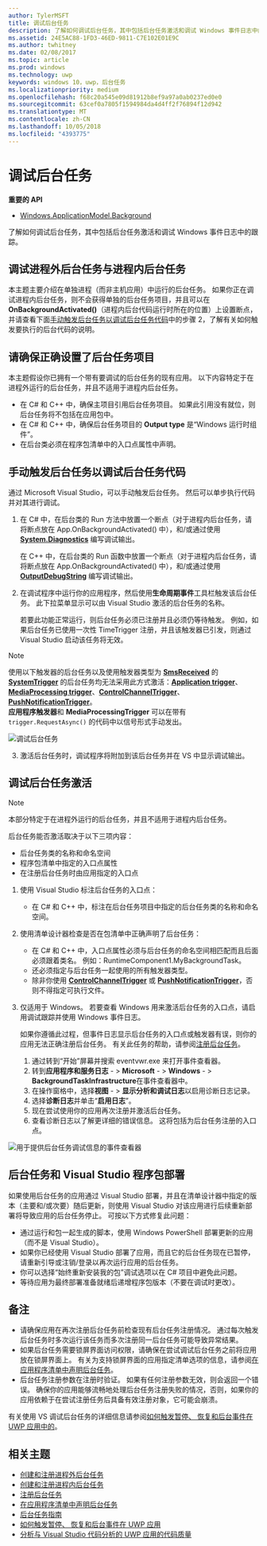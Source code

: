```yaml
---
author: TylerMSFT
title: 调试后台任务
description: 了解如何调试后台任务，其中包括后台任务激活和调试 Windows 事件日志中的跟踪。
ms.assetid: 24E5AC88-1FD3-46ED-9811-C7E102E01E9C
ms.author: twhitney
ms.date: 02/08/2017
ms.topic: article
ms.prod: windows
ms.technology: uwp
keywords: windows 10，uwp，后台任务
ms.localizationpriority: medium
ms.openlocfilehash: f68c20a545e09d81912b8ef9a97a0ab0237ed0e0
ms.sourcegitcommit: 63cef0a7805f1594984da4d4ff2f76894f12d942
ms.translationtype: MT
ms.contentlocale: zh-CN
ms.lasthandoff: 10/05/2018
ms.locfileid: "4393775"
---
```

# <a name="debug-a-background-task"></a>调试后台任务


**重要的 API**
-   [Windows.ApplicationModel.Background](https://msdn.microsoft.com/library/windows/apps/br224847)

了解如何调试后台任务，其中包括后台任务激活和调试 Windows 事件日志中的跟踪。

## <a name="debugging-out-of-process-vs-in-process-background-tasks"></a>调试进程外后台任务与进程内后台任务
本主题主要介绍在单独进程（而非主机应用）中运行的后台任务。 如果你正在调试进程内后台任务，则不会获得单独的后台任务项目，并且可以在 **OnBackgroundActivated()**（进程内后台代码运行时所在的位置）上设置断点，并请查看下面[手动触发后台任务以调试后台任务代码](#trigger-background-tasks-manually-to-debug-background-task-code)中的步骤 2，了解有关如何触发要执行的后台代码的说明。

## <a name="make-sure-the-background-task-project-is-set-up-correctly"></a>请确保正确设置了后台任务项目

本主题假设你已拥有一个带有要调试的后台任务的现有应用。 以下内容特定于在进程外运行的后台任务，并且不适用于进程内后台任务。

-   在 C# 和 C++ 中，确保主项目引用后台任务项目。 如果此引用没有就位，则后台任务将不包括在应用包中。
-   在 C# 和 C++ 中，确保后台任务项目的 **Output type** 是“Windows 运行时组件”。
-   在后台类必须在程序包清单中的入口点属性中声明。

## <a name="trigger-background-tasks-manually-to-debug-background-task-code"></a>手动触发后台任务以调试后台任务代码

通过 Microsoft Visual Studio，可以手动触发后台任务。 然后可以单步执行代码并对其进行调试。

1.  在 C# 中，在后台类的 Run 方法中放置一个断点（对于进程内后台任务，请将断点放在 App.OnBackgroundActivated() 中），和/或通过使用 [**System.Diagnostics**](https://msdn.microsoft.com/library/windows/apps/xaml/hh441592.aspx) 编写调试输出。

    在 C++ 中，在后台类的 Run 函数中放置一个断点（对于进程内后台任务，请将断点放在 App.OnBackgroundActivated() 中），和/或通过使用 [**OutputDebugString**](https://msdn.microsoft.com/library/windows/desktop/aa363362) 编写调试输出。

2.  在调试程序中运行你的应用程序，然后使用**生命周期事件**工具栏触发该后台任务。 此下拉菜单显示可以由 Visual Studio 激活的后台任务的名称。

    若要此功能正常运行，则后台任务必须已注册并且必须仍等待触发。 例如，如果后台任务已使用一次性 TimeTrigger 注册，并且该触发器已引发，则通过 Visual Studio 启动该任务将无效。

> [!Note]
> 使用以下触发器的后台任务以及使用触发器类型为 [**SmsReceived**](https://msdn.microsoft.com/library/windows/apps/br224839) 的 [**SystemTrigger**](https://msdn.microsoft.com/library/windows/apps/br224838) 的后台任务均无法采用此方式激活：[**Application trigger**](https://msdn.microsoft.com/library/windows/apps/windows.applicationmodel.background.applicationtrigger.aspx)、 [**MediaProcessing trigger**](https://msdn.microsoft.com/library/windows/apps/windows.applicationmodel.background.mediaprocessingtrigger.aspx)、[**ControlChannelTrigger**](https://msdn.microsoft.com/library/windows/apps/hh701032)、[**PushNotificationTrigger**](https://msdn.microsoft.com/library/windows/apps/hh700543)。  
> **应用程序触发器**和 **MediaProcessingTrigger** 可以在带有 `trigger.RequestAsync()` 的代码中以信号形式手动发出。

![调试后台任务](images/debugging-activation.png)

3.  激活后台任务时，调试程序将附加到该后台任务并在 VS 中显示调试输出。

## <a name="debug-background-task-activation"></a>调试后台任务激活

> [!NOTE]
> 本部分特定于在进程外运行的后台任务，并且不适用于进程内后台任务。

后台任务能否激活取决于以下三项内容：

-   后台任务类的名称和命名空间
-   程序包清单中指定的入口点属性
-   在注册后台任务时由应用指定的入口点

1.  使用 Visual Studio 标注后台任务的入口点：

    -   在 C# 和 C++ 中，标注在后台任务项目中指定的后台任务类的名称和命名空间。

2.  使用清单设计器检查是否在包清单中正确声明了后台任务：

    -   在 C# 和 C++ 中，入口点属性必须与后台任务的命名空间相匹配而且后面必须跟着类名。 例如：RuntimeComponent1.MyBackgroundTask。
    -   还必须指定与后台任务一起使用的所有触发器类型。
    -   除非你使用 [**ControlChannelTrigger**](https://msdn.microsoft.com/library/windows/apps/hh701032) 或 [**PushNotificationTrigger**](https://msdn.microsoft.com/library/windows/apps/hh700543)，否则不得指定可执行文件。

3.  仅适用于 Windows。 若要查看 Windows 用来激活后台任务的入口点，请启用调试跟踪并使用 Windows 事件日志。

    如果你遵循此过程，但事件日志显示后台任务的入口点或触发器有误，则你的应用无法正确注册后台任务。 有关此任务的帮助，请参阅[注册后台任务](register-a-background-task.md)。

    1.  通过转到“开始”屏幕并搜索 eventvwr.exe 来打开事件查看器。
    2.  转到**应用程序和服务日志** - &gt; **Microsoft**  - &gt; **Windows**  - &gt; **BackgroundTaskInfrastructure**在事件查看器中。
    3.  在操作窗格中，选择**视图** - &gt; **显示分析和调试日志**以启用诊断日志记录。
    4.  选择**诊断日志**并单击“**启用日志**”。
    5.  现在尝试使用你的应用再次注册并激活后台任务。
    6.  查看诊断日志以了解更详细的错误信息。 这将包括为后台任务注册的入口点。

![用于提供后台任务调试信息的事件查看器](images/event-viewer.png)

## <a name="background-tasks-and-visual-studio-package-deployment"></a>后台任务和 Visual Studio 程序包部署

如果使用后台任务的应用通过 Visual Studio 部署，并且在清单设计器中指定的版本（主要和/或次要）随后更新，则使用 Visual Studio 对该应用进行后续重新部署将导致应用的后台任务停止。 可按以下方式修复此问题：

-   通过运行和包一起生成的脚本，使用 Windows PowerShell 部署更新的应用（而不是 Visual Studio）。
-   如果你已经使用 Visual Studio 部署了应用，而且它的后台任务现在已暂停，请重新引导或注销/登录以再次运行应用的后台任务。
-   你可以选择“始终重新安装我的包”调试选项以在 C# 项目中避免此问题。
-   等待应用为最终部署准备就绪后递增程序包版本（不要在调试时更改）。

## <a name="remarks"></a>备注

-   请确保应用在再次注册后台任务前检查现有后台任务注册情况。 通过每次触发后台任务时多次运行该任务而多次注册同一后台任务可能导致异常结果。
-   如果后台任务需要锁屏界面访问权限，请确保在尝试调试后台任务之前将应用放在锁屏界面上。 有关为支持锁屏界面的应用指定清单选项的信息，请参阅[在应用程序清单中声明后台任务](declare-background-tasks-in-the-application-manifest.md)。
-   后台任务注册参数在注册时验证。 如果有任何注册参数无效，则会返回一个错误。 确保你的应用能够流畅地处理后台任务注册失败的情况，否则，如果你的应用依赖于在尝试注册任务后具备有效注册对象，它可能会崩溃。

有关使用 VS 调试后台任务的详细信息请参阅[如何触发暂停、 恢复和后台事件在 UWP 应用中的](https://msdn.microsoft.com/library/windows/apps/xaml/hh974425.aspx)。

## <a name="related-topics"></a>相关主题

* [创建和注册进程外后台任务](create-and-register-a-background-task.md)
* [创建和注册进程内后台任务](create-and-register-an-inproc-background-task.md)
* [注册后台任务](register-a-background-task.md)
* [在应用程序清单中声明后台任务](declare-background-tasks-in-the-application-manifest.md)
* [后台任务指南](guidelines-for-background-tasks.md)
* [如何触发暂停、 恢复和后台事件在 UWP 应用](https://msdn.microsoft.com/library/windows/apps/xaml/hh974425.aspx)
* [分析与 Visual Studio 代码分析的 UWP 应用的代码质量](https://msdn.microsoft.com/library/windows/apps/xaml/hh441471.aspx)

 

 
